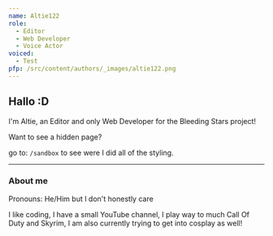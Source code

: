 ```yaml
---
name: Altie122
role:
  - Editor
  - Web Developer
  - Voice Actor
voiced:
  - Test
pfp: /src/content/authors/_images/altie122.png
---
```

## Hallo :D

I'm Altie, an Editor and only Web Developer for the Bleeding Stars project!

Want to see a hidden page?

go to: `/sandbox` to see were I did all of the styling.

- - -

### About me

Pronouns: He/Him but I don't honestly care

I like coding, I have a small YouTube channel, I play way to much Call Of Duty and Skyrim, I am also currently trying to get into cosplay as well!
